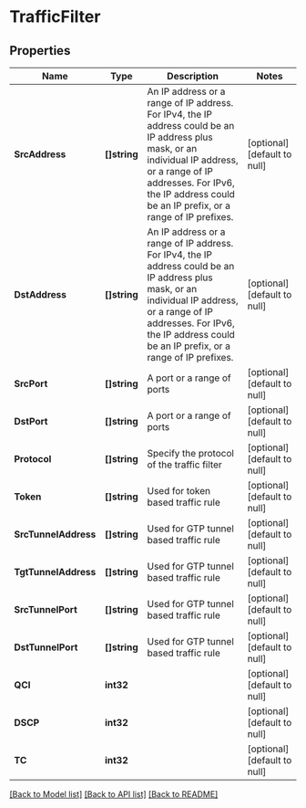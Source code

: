 # TrafficFilter

## Properties
Name | Type | Description | Notes
------------ | ------------- | ------------- | -------------
**SrcAddress** | **[]string** | An IP address or a range of IP address. For IPv4, the IP address could be an IP address plus mask, or an individual IP address, or a range of IP addresses. For IPv6, the IP address could be an IP prefix, or a range of IP prefixes. | [optional] [default to null]
**DstAddress** | **[]string** | An IP address or a range of IP address. For IPv4, the IP address could be an IP address plus mask, or an individual IP address, or a range of IP addresses. For IPv6, the IP address could be an IP prefix, or a range of IP prefixes. | [optional] [default to null]
**SrcPort** | **[]string** | A port or a range of ports | [optional] [default to null]
**DstPort** | **[]string** | A port or a range of ports | [optional] [default to null]
**Protocol** | **[]string** | Specify the protocol of the traffic filter | [optional] [default to null]
**Token** | **[]string** | Used for token based traffic rule | [optional] [default to null]
**SrcTunnelAddress** | **[]string** | Used for GTP tunnel based traffic rule | [optional] [default to null]
**TgtTunnelAddress** | **[]string** | Used for GTP tunnel based traffic rule | [optional] [default to null]
**SrcTunnelPort** | **[]string** | Used for GTP tunnel based traffic rule | [optional] [default to null]
**DstTunnelPort** | **[]string** | Used for GTP tunnel based traffic rule | [optional] [default to null]
**QCI** | **int32** |  | [optional] [default to null]
**DSCP** | **int32** |  | [optional] [default to null]
**TC** | **int32** |  | [optional] [default to null]

[[Back to Model list]](../README.md#documentation-for-models) [[Back to API list]](../README.md#documentation-for-api-endpoints) [[Back to README]](../README.md)


